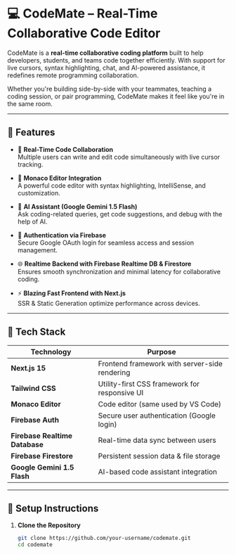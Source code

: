 # 💻 CodeMate – Real-Time Collaborative Code Editor

CodeMate is a **real-time collaborative coding platform** built to help developers, students, and teams code together efficiently. With support for live cursors, syntax highlighting, chat, and AI-powered assistance, it redefines remote programming collaboration.

Whether you're building side-by-side with your teammates, teaching a coding session, or pair programming, CodeMate makes it feel like you're in the same room.

---

## 🌟 Features

- 🔄 **Real-Time Code Collaboration**  
  Multiple users can write and edit code simultaneously with live cursor tracking.

- 🎨 **Monaco Editor Integration**  
  A powerful code editor with syntax highlighting, IntelliSense, and customization.

- 🤖 **AI Assistant (Google Gemini 1.5 Flash)**  
  Ask coding-related queries, get code suggestions, and debug with the help of AI.

- 🔐 **Authentication via Firebase**  
  Secure Google OAuth login for seamless access and session management.

- 🌐 **Realtime Backend with Firebase Realtime DB & Firestore**  
  Ensures smooth synchronization and minimal latency for collaborative coding.

- ⚡ **Blazing Fast Frontend with Next.js**  
  SSR & Static Generation optimize performance across devices.


---

## 🚀 Tech Stack

| Technology          | Purpose                                          |
|---------------------|--------------------------------------------------|
| **Next.js 15**       | Frontend framework with server-side rendering    |
| **Tailwind CSS**     | Utility-first CSS framework for responsive UI    |
| **Monaco Editor**    | Code editor (same used by VS Code)               |
| **Firebase Auth**    | Secure user authentication (Google login)        |
| **Firebase Realtime Database** | Real-time data sync between users       |
| **Firebase Firestore** | Persistent session data & file storage        |
| **Google Gemini 1.5 Flash** | AI-based code assistant integration        |

---

## 🔧 Setup Instructions

1. **Clone the Repository**
   ```bash
   git clone https://github.com/your-username/codemate.git
   cd codemate
